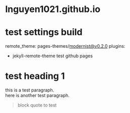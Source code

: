 # lnguyen1021.github.io
# test settings build
remote_theme: pages-themes/modernist@v0.2.0
plugins:
- jekyll-remote-theme
test github pages

# test heading 1
this is a test paragraph.  
here is another test paragraph.  

> block quote to test
